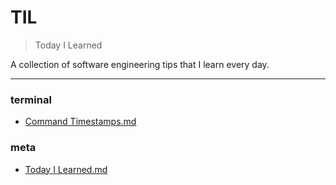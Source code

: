 # TIL

> Today I Learned


A collection of software engineering tips that I learn every day.

---

### terminal

- [Command Timestamps.md](terminal/command-timestamps.md)
### meta

- [Today I Learned.md](meta/today-i-learned.md)
